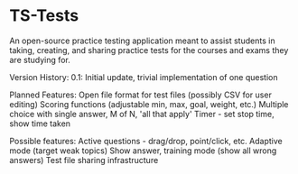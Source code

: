 TS-Tests
========

An open-source practice testing application meant to assist students
in taking, creating, and sharing practice tests for the courses and 
exams they are studying for.

Version History:
0.1: Initial update, trivial implementation of one question


Planned Features:
Open file format for test files (possibly CSV for user editing)
Scoring functions (adjustable min, max, goal, weight, etc.)
Multiple choice with single answer, M of N, 'all that apply'
Timer - set stop time, show time taken

Possible features:
Active questions - drag/drop, point/click, etc.
Adaptive mode (target weak topics)
Show answer, training mode (show all wrong answers)
Test file sharing infrastructure